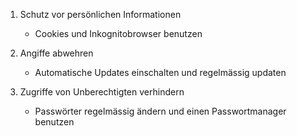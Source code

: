 1. Schutz vor persönlichen Informationen
    * Cookies und Inkognitobrowser benutzen

2. Angiffe abwehren
    * Automatische Updates einschalten und regelmässig updaten

3. Zugriffe von Unberechtigten verhindern
    * Passwörter regelmässig ändern und einen Passwortmanager benutzen
